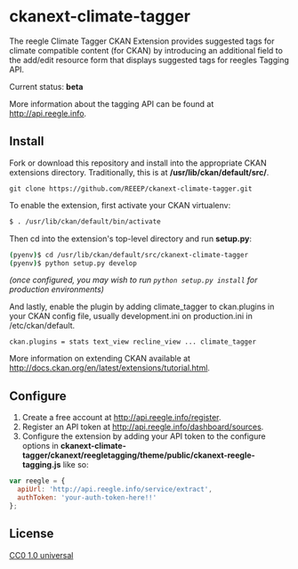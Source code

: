 ckanext-climate-tagger
======================

The reegle Climate Tagger CKAN Extension provides suggested tags for climate compatible content (for CKAN) by introducing an additional field to the add/edit resource form that displays suggested tags for reegles Tagging API.

Current status: **beta**

More information about the tagging API can be found at http://api.reegle.info.


Install
-------

Fork or download this repository and install into the appropriate CKAN extensions directory. Traditionally, this is at **/usr/lib/ckan/default/src/**.
```
git clone https://github.com/REEEP/ckanext-climate-tagger.git
```

To enable the extension, first activate your CKAN virtualenv:
```bash
$ . /usr/lib/ckan/default/bin/activate
```

Then cd into the extension's top-level directory and run **setup.py**:
```bash
(pyenv)$ cd /usr/lib/ckan/default/src/ckanext-climate-tagger
(pyenv)$ python setup.py develop
```
  *(once configured, you may wish to run `python setup.py install` for production environments)*

And lastly, enable the plugin by adding climate_tagger to ckan.plugins in your CKAN config file, usually development.ini on production.ini in /etc/ckan/default.

```
ckan.plugins = stats text_view recline_view ... climate_tagger
```
More information on extending CKAN available at http://docs.ckan.org/en/latest/extensions/tutorial.html. 

Configure
---------

1. Create a free account at http://api.reegle.info/register.
2. Register an API token at http://api.reegle.info/dashboard/sources.
3. Configure the extension by adding your API token to the configure options in **ckanext-climate-tagger/ckanext/reegletagging/theme/public/ckanext-reegle-tagging.js** like so:

```js
var reegle = {
  apiUrl: 'http://api.reegle.info/service/extract',
  authToken: 'your-auth-token-here!!'
};
```

License
-------

[CC0 1.0 universal](http://creativecommons.org/publicdomain/zero/1.0/)

